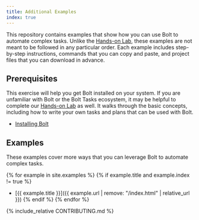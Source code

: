 ```yaml
---
title: Additional Examples
index: true
---
```


This repository contains examples that show how you can use Bolt to automate complex tasks. Unlike the [Hands-on Lab](/), these examples are not meant to be followed in any particular order. Each example includes step-by-step instructions, commands that you can copy and paste, and project files that you can download in advance.

## Prerequisites

This exercise will help you get Bolt installed on your system. If you are unfamiliar with Bolt or the Bolt Tasks ecosystem, it may be helpful to complete our [Hands-on Lab](/) as well. It walks through the basic concepts, including how to write your own tasks and plans that can be used with Bolt.

- [Installing Bolt](lab/01-installing-bolt)

## Examples

These examples cover more ways that you can leverage Bolt to automate complex tasks.

{% for example in site.examples %}
  {% if example.title and example.index != true %}
  * [{{ example.title }}]({{ example.url | remove: "/index.html" | relative_url }})
  {% endif %}
{% endfor %}

{% include_relative CONTRIBUTING.md %}